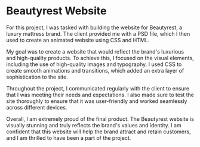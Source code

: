 # Beautyrest Website

For this project, I was tasked with building the website for Beautyrest, a luxury mattress brand. The client provided me with a PSD file, which I then used to create an animated website using CSS and HTML.

My goal was to create a website that would reflect the brand's luxurious and high-quality products. To achieve this, I focused on the visual elements, including the use of high-quality images and typography. I used CSS to create smooth animations and transitions, which added an extra layer of sophistication to the site.

Throughout the project, I communicated regularly with the client to ensure that I was meeting their needs and expectations. I also made sure to test the site thoroughly to ensure that it was user-friendly and worked seamlessly across different devices.

Overall, I am extremely proud of the final product. The Beautyrest website is visually stunning and truly reflects the brand's values and identity. I am confident that this website will help the brand attract and retain customers, and I am thrilled to have been a part of the project.
